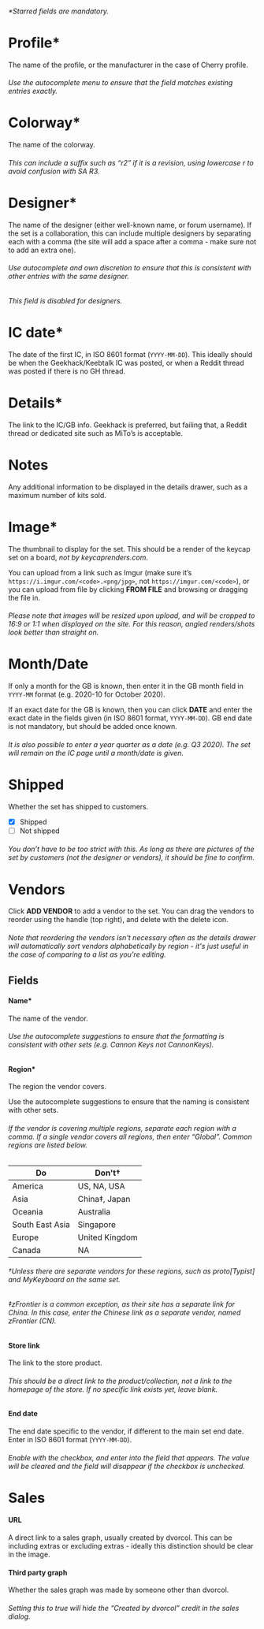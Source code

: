 ###### *Starred fields are mandatory.
# Profile*
The name of the profile, or the manufacturer in the case of Cherry profile.

###### Use the autocomplete menu to ensure that the field matches existing entries exactly.

# Colorway*
The name of the colorway.

###### This can include a suffix such as “r2” if it is a revision, using lowercase r to avoid confusion with SA R3.

# Designer*
The name of the designer (either well-known name, or forum username). If the set is a collaboration, this can include multiple designers by separating each with a comma (the site will add a space after a comma - make sure not to add an extra one).

###### Use autocomplete and own discretion to ensure that this is consistent with other entries with the same designer.

###### This field is disabled for designers.

# IC date*
The date of the first IC, in ISO 8601 format (`YYYY-MM-DD`). This ideally should be when the Geekhack/Keebtalk IC was posted, or when a Reddit thread was posted if there is no GH thread.

# Details*
The link to the IC/GB info. Geekhack is preferred, but failing that, a Reddit thread or dedicated site such as MiTo’s is acceptable.

# Notes
Any additional information to be displayed in the details drawer, such as a maximum number of kits sold.

# Image*
The thumbnail to display for the set. This should be a render of the keycap set on a board, *not by keycaprenders.com*.

You can upload from a link such as Imgur (make sure it’s `https://i.imgur.com/<code>.<png/jpg>`, not `https://imgur.com/<code>`), or you can upload from file by clicking **FROM FILE** and browsing or dragging the file in.

###### Please note that images will be resized upon upload, and will be cropped to 16:9 or 1:1 when displayed on the site. For this reason, angled renders/shots look better than straight on.

# Month/Date
If only a month for the GB is known, then enter it in the GB month field in `YYYY-MM` format (e.g. 2020-10 for October 2020).

If an exact date for the GB is known, then you can click **DATE** and enter the exact date in the fields given (in ISO 8601 format, `YYYY-MM-DD`). GB end date is not mandatory, but should be added once known.

###### It is also possible to enter a year quarter as a date (e.g. Q3 2020). The set will remain on the IC page until a month/date is given.

# Shipped
Whether the set has shipped to customers.
- [x]  Shipped
- [ ]  Not shipped

###### You don’t have to be too strict with this. As long as there are pictures of the set by customers (not the designer or vendors), it should be fine to confirm.

# Vendors
Click **ADD VENDOR** to add a vendor to the set. You can drag the vendors to reorder using the handle (top right), and delete with the delete icon.

###### Note that reordering the vendors isn't necessary often as the details drawer will automatically sort vendors alphabetically by region - it's just useful in the case of comparing to a list as you're editing.

## Fields
#### Name*
The name of the vendor.

###### Use the autocomplete suggestions to ensure that the formatting is consistent with other sets (e.g. Cannon Keys not CannonKeys).

#### Region*
The region the vendor covers.

Use the autocomplete suggestions to ensure that the naming is consistent with other sets.

###### If the vendor is covering multiple regions, separate each region with a comma. If a single vendor covers all regions, then enter “Global”. Common regions are listed below.

| Do | Don't†  |  
| - | - |
| America | US, NA, USA |
| Asia | China‡, Japan |
| Oceania | Australia |
| South East Asia | Singapore |
| Europe | United Kingdom |
| Canada | NA |

###### †Unless there are separate vendors for these regions, such as proto[Typist] and MyKeyboard on the same set.

###### ‡zFrontier is a common exception, as their site has a separate link for China. In this case, enter the Chinese link as a separate vendor, named zFrontier (CN).

#### Store link
The link to the store product.

###### This should be a direct link to the product/collection, not a link to the homepage of the store. If no specific link exists yet, leave blank.

#### End date
The end date specific to the vendor, if different to the main set end date. Enter in ISO 8601 format (`YYYY-MM-DD`).

###### Enable with the checkbox, and enter into the field that appears. The value will be cleared and the field will disappear if the checkbox is unchecked.

# Sales
#### URL
A direct link to a sales graph, usually created by dvorcol. This can be including extras or excluding extras - ideally this distinction should be clear in the image.

#### Third party graph
Whether the sales graph was made by someone other than dvorcol.

###### Setting this to true will hide the “Created by dvorcol” credit in the sales dialog.